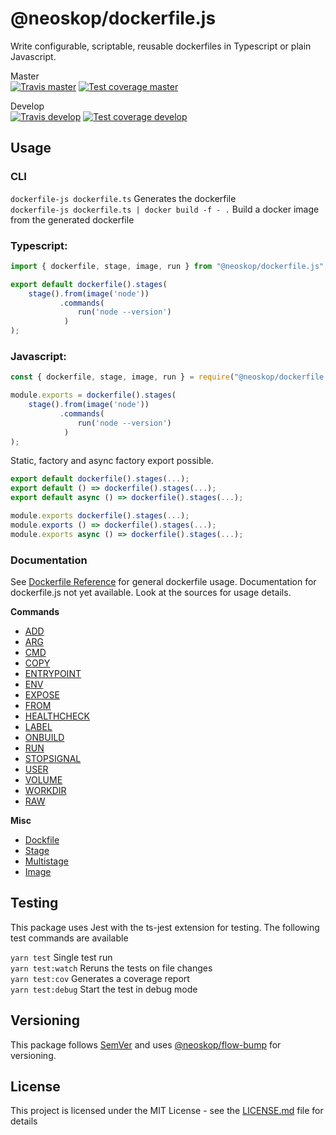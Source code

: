 # @neoskop/dockerfile.js

Write configurable, scriptable, reusable dockerfiles in Typescript or plain Javascript.

Master  
[![Travis master][travis-master-image]][travis-master-url]
[![Test coverage master][coveralls-master-image]][coveralls-master-url]

Develop  
[![Travis develop][travis-develop-image]][travis-develop-url]
[![Test coverage develop][coveralls-develop-image]][coveralls-develop-url]

## Usage

### CLI

`dockerfile-js dockerfile.ts` Generates the dockerfile  
`dockerfile-js dockerfile.ts | docker build -f - .` Build a docker image from the generated dockerfile

### Typescript:
```typescript
import { dockerfile, stage, image, run } from "@neoskop/dockerfile.js";

export default dockerfile().stages(
    stage().from(image('node'))
           .commands(
               run('node --version')
            )
);
```

### Javascript:  
```javascript
const { dockerfile, stage, image, run } = require("@neoskop/dockerfile.js");

module.exports = dockerfile().stages(
    stage().from(image('node'))
           .commands(
               run('node --version')
            )
);
```

Static, factory and async factory export possible.

```typescript
export default dockerfile().stages(...);
export default () => dockerfile().stages(...);
export default async () => dockerfile().stages(...);

module.exports dockerfile().stages(...);
module.exports () => dockerfile().stages(...);
module.exports async () => dockerfile().stages(...);
```

### Documentation

See [Dockerfile Reference](https://docs.docker.com/engine/reference/builder/) for general dockerfile usage. Documentation for dockerfile.js not yet available. Look at the sources for usage details.

**Commands**

* [ADD](./src/lib/commands/add.ts)
* [ARG](./src/lib/commands/arg.ts)
* [CMD](./src/lib/commands/cmd.ts)
* [COPY](./src/lib/commands/copy.ts)
* [ENTRYPOINT](./src/lib/commands/entrypoint.ts)
* [ENV](./src/lib/commands/env.ts)
* [EXPOSE](./src/lib/commands/expose.ts)
* [FROM](./src/lib/commands/from.ts)
* [HEALTHCHECK](./src/lib/commands/healthcheck.ts)
* [LABEL](./src/lib/commands/label.ts)
* [ONBUILD](./src/lib/commands/onbuild.ts)
* [RUN](./src/lib/commands/run.ts)
* [STOPSIGNAL](./src/lib/commands/stopsignal.ts)
* [USER](./src/lib/commands/user.ts)
* [VOLUME](./src/lib/commands/volume.ts)
* [WORKDIR](./src/lib/commands/workdir.ts)
* [RAW](./src/lib/commands/raw.ts)

**Misc**

* [Dockfile](./src/lib/dockerfile.ts)
* [Stage](./src/lib/stage.ts)
* [Multistage](./src/lib/multistage.ts)
* [Image](./src/lib/image.ts)


## Testing

This package uses Jest with the ts-jest extension for testing. The following test commands are available

`yarn test` Single test run  
`yarn test:watch` Reruns the tests on file changes  
`yarn test:cov` Generates a coverage report  
`yarn test:debug` Start the test in debug mode  

## Versioning

This package follows [SemVer](https://semver.org/) and uses [@neoskop/flow-bump](https://github.com/neoskop/flow-bump) for versioning.

## License

This project is licensed under the MIT License - see the [LICENSE.md](./LICENSE.md) file for details

[travis-master-image]: https://img.shields.io/travis/neoskop/dockerfile.js/master.svg
[travis-master-url]: https://travis-ci.org/neoskop/dockerfile.js
[travis-develop-image]: https://img.shields.io/travis/neoskop/dockerfile.js/develop.svg
[travis-develop-url]: https://travis-ci.org/neoskop/dockerfile.js
[coveralls-master-image]: https://coveralls.io/repos/github/neoskop/dockerfile.js/badge.svg?branch=master
[coveralls-master-url]: https://coveralls.io/github/neoskop/dockerfile.js?branch=master
[coveralls-develop-image]: https://coveralls.io/repos/github/neoskop/dockerfile.js/badge.svg?branch=develop
[coveralls-develop-url]: https://coveralls.io/github/neoskop/dockerfile.js?branch=develop